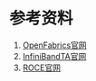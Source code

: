 # 参考资料
1. [OpenFabrics官网](https://www.openfabrics.org/)
2. [InfiniBandTA官网](https://www.infinibandta.org/)
3. [ROCE官网](https://www.roceinitiative.org/)